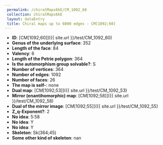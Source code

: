 ```yaml
--- 
 permalink: /chiralMaps6kE/CM_1092_60 
 collection: chiralMaps6kE
 layout: dataEntry
 title: Chiral maps up to 6000 edges - CM[1092;60]
---
```


- **ID**: [CM[1092;60]]({{ site.url }}/test/CM_1092_60)
- **Genus of the underlying surface**: 352
- **Length of the face**: 84
- **Valency**: 6
- **Length of the Petrie polygon**: 364
- **Is the automorphism group solvable?**: S
- **Number of vertices**: 364
- **Number of edges**: 1092
- **Number of faces**: 26
- **The map is self-**: none
- **Dual map**: [CM[1092;53]]({{ site.url }}/test/CM_1092_53)
- **Mirror (enantihomorphic) map**: [CM[1092;58]]({{ site.url }}/test/CM_1092_58)
- **Dual of the mirror image**: [CM[1092;55]]({{ site.url }}/test/CM_1092_55)
- **Z_q-Exponent?**: 2
- **No idea**:  5:58
- **No idea**: Y
- **No idea**: Y
- **Skeleton**: Sk(364;45)
- **Some other kind of skeleton**: nan
